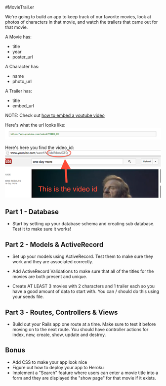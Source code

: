 #MovieTrail.er

We're going to build an app to keep track of our favorite movies, look at photos of characters in that movie, and watch the trailers that came out for that movie.

A Movie has:

* title
* year
* poster_url

A Character has:

* name
* photo_url

A Trailer has:

* title
* embed_url

NOTE: Check out [how to embed a youtube video](https://developers.google.com/youtube/player_parameters#Embedding_a_Player)

Here's what the url looks like:
![youtube_url](youtube_url.png)

Here's here you find the video_id:
![video_id](youtube_id.png)

## Part 1 - Database
* Start by setting up your database schema and creating sub database. Test it to make sure it works!

## Part 2 - Models & ActiveRecord
* Set up your models using ActiveRecord. Test them to make sure they work and they are associated correctly.

* Add ActiveRecord Validations to make sure that all of the titles for the movies are both present and unique.

* Create AT LEAST 3 movies with 2 characters and 1 trailer each so you have a good amount of data to start with. You can / should do this using your seeds file.

## Part 3 - Routes, Controllers & Views
* Build out your Rails app one route at a time. Make sure to test it before moving on to the next route. You should have controller actions for index, new, create, show, update and destroy.

## Bonus
* Add CSS to make your app look nice
* Figure out how to deploy your app to Heroku
* Implement a "Search" feature where users can enter a movie title into a form and they are displayed the "show page" for that movie if it exists.
